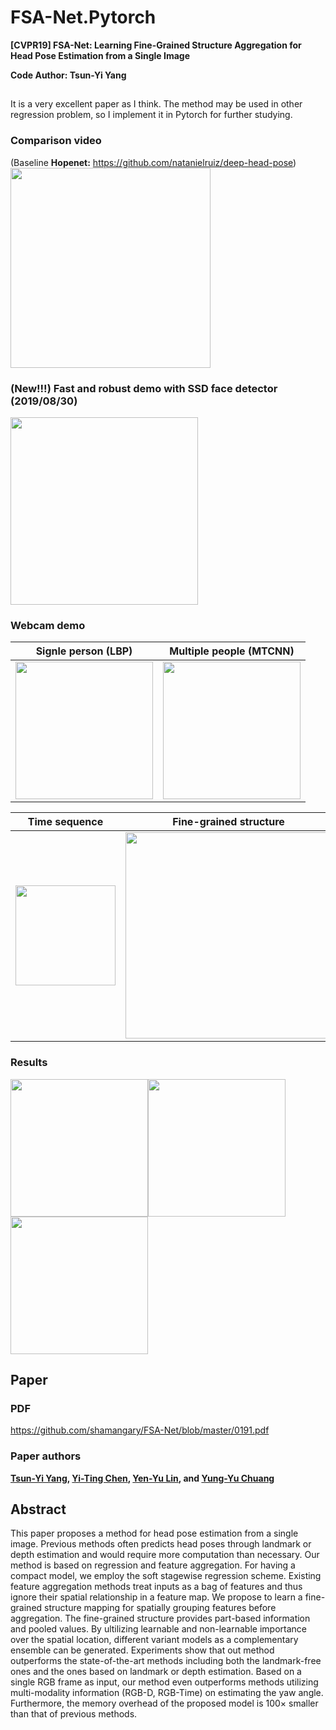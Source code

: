 # FSA-Net.Pytorch
**[CVPR19] FSA-Net: Learning Fine-Grained Structure Aggregation for Head Pose Estimation from a Single Image**

**Code Author: Tsun-Yi Yang**
## 
It is a very excellent paper as I think. The method may be used in other regression problem, so I implement it in Pytorch for further studying.

### Comparison video
(Baseline **Hopenet:** https://github.com/natanielruiz/deep-head-pose)
<img src="https://github.com/shamangary/FSA-Net/blob/master/Compare_AFLW2000_gt_Hopenet_FSA.gif" height="320"/>

### (New!!!) Fast and robust demo with SSD face detector (2019/08/30)
<img src="https://github.com/shamangary/FSA-Net/blob/master/FSA_SSD_demo.gif" height="300"/>

### Webcam demo

| Signle person (LBP) | Multiple people (MTCNN)|
| --- | --- |
| <img src="https://github.com/shamangary/FSA-Net/blob/master/webcam_demo.gif" height="220"/> | <img src="https://github.com/shamangary/FSA-Net/blob/master/webcam_demo_cvlab_citi.gif" height="220"/> |


| Time sequence | Fine-grained structure|
| --- | --- |
| <img src="https://github.com/shamangary/FSA-Net/blob/master/time_demo.png" height="160"/> | <img src="https://github.com/shamangary/FSA-Net/blob/master/heatmap_demo.png" height="330"/> |



### Results
<img src="https://github.com/shamangary/FSA-Net/blob/master/FSANET_table1.png" height="220"/><img src="https://github.com/shamangary/FSA-Net/blob/master/FSANET_table2.png" height="220"/><img src="https://github.com/shamangary/FSA-Net/blob/master/FSANET_table3.png" height="220"/>


## Paper


### PDF
https://github.com/shamangary/FSA-Net/blob/master/0191.pdf


### Paper authors
**[Tsun-Yi Yang](https://scholar.google.com/citations?user=WhISCE4AAAAJ&hl=en), [Yi-Ting Chen](https://sites.google.com/media.ee.ntu.edu.tw/yitingchen/), [Yen-Yu Lin](https://www.citi.sinica.edu.tw/pages/yylin/index_zh.html), and [Yung-Yu Chuang](https://www.csie.ntu.edu.tw/~cyy/)**


## Abstract
This paper proposes a method for head pose estimation from a single image. Previous methods often predicts head poses through landmark or depth estimation and would require more computation than necessary. Our method is based on regression and feature aggregation. For having a compact model, we employ the soft stagewise regression scheme. Existing feature aggregation methods treat inputs as a bag of features and thus ignore their spatial relationship in a feature map. We propose to learn a fine-grained structure mapping for spatially grouping features before aggregation. The fine-grained structure provides part-based information and pooled values. By ultilizing learnable and non-learnable importance over the spatial location, different variant models as a complementary ensemble can be generated. Experiments show that out method outperforms the state-of-the-art methods including both the landmark-free ones and the ones based on landmark or depth estimation. Based on a single RGB frame as input, our method even outperforms methods utilizing multi-modality information (RGB-D, RGB-Time) on estimating the yaw angle. Furthermore, the memory overhead of the proposed model is 100× smaller than that of previous methods.

